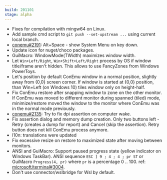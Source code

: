 ```yaml
---
build: 201101
stage: alpha
---
```


* Fixes for compilation with mingw64 on Linux.
* Add sample cmd script to `git push --set-upstream ...` using current local branch.
* [conemu#2191](https://github.com/Maximus5/ConEmu/issues/2191): Alt+Space - show System Menu on key down.
* Update icon for nuget/choco packages.
* GuiMacro: WindowMode(TWidth) maximizes window width.
* Let `Win+Left/Right`, `Win+Shift+Left/Right` process by OS if window title/frame aren't hidden.
  This allows to use FancyZones from Windows PowerToys.
* Let's position by default ConEmu window in a normal position, slightly away from {0,0} screen corner.
  If window is started at {0,0} position, than Win+Left (on Windows 10) tiles window only on height-half.
* Fix ConEmu restore after snapping window to zone on the other monitor.
  If ConEmu was moved to different monitor during spanned (tiled) mode,
  minimize/restore moved the window to the monitor where ConEmu was in
  the normal mode previously.
* [conemu#2135](https://github.com/Maximus5/ConEmu/issues/2135): Try to fix dpi assertion on computer wake.
* Fix assertion dialog and memory dump creation.
  Only two buttons left - Retry (creates a dump for report) and Cancel (skip the assertion).
  Retry button does not kill ConEmu process anymore.
* l10n: translations were updated
* Fix excessive resize on restore to maximized state after moving between monitors.
* ANSI and GuiMacro: Support paused progress state (yellow indicator on Windows TaskBar).
  ANSI sequence `ESC ] 9 ; 4 ; 4 ; pr ST` or GuiMacro `Progress(4, pr)` where `pr` is a percentage 0 .. 100.
  ref: [microsoft/terminal#3004](https://github.com/microsoft/terminal/issues/3004).
* Don't use connector/wslbridge for Wsl by default.
